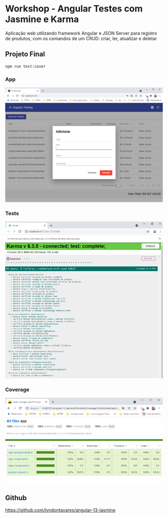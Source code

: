 # Workshop - Angular Testes com Jasmine e Karma

Aplicação web utilizando framework Angular e JSON Server para registro de produtos, com os comandos de um CRUD: criar, ler, atualizar e deletar

## Projeto Final

```bash
npm run test:cover
```
### App

![](assets/app.PNG)

### Tests

![](assets/karma.PNG)

### Coverage

![](assets/coverage.PNG)


## Github

https://github.com/lyndontavares/angular-13-jasmine
